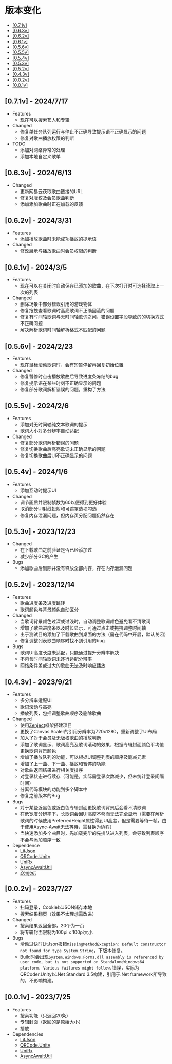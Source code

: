 # 版本变化

- [[0.7.1v]](#071v---2024717)
- [[0.6.3v]](#063v---2024613)
- [[0.6.2v]](#062v---2024331)
- [[0.6.1v]](#061v---202435)
- [[0.5.6v]](#056v---2024223)
- [[0.5.5v]](#055v---202426)
- [[0.5.4v]](#054v---202416)
- [[0.5.3v]](#053v---20231223)
- [[0.5.2v]](#052v---20231214)
- [[0.4.3v]](#043v---2023921)
- [[0.0.2v]](#002v---2023727)
- [[0.0.1v]](#001v---2023725)

## [0.7.1v] - 2024/7/17

- Features
  - 现在可以搜索艺人和专辑
- Changed
  - 修复单任务队列运行与停止不正确导致提示语不正确显示的问题
  - 修复对歌曲播放权限的判断
- TODO
  - 添加对网络异常的处理
  - 添加本地自定义歌单

## [0.6.3v] - 2024/6/13

- Changed
  - 更新网易云获取歌曲链接的URL
  - 修复对版权及会员歌曲判断
  - 添加添加歌曲时正在加载的反馈

## [0.6.2v] - 2024/3/31

- Features
  - 添加播放歌曲时未能成功播放的提示语
- Changed
  - 修改展示与播放歌曲时会员权限的判断

## [0.6.1v] - 2024/3/5

- Features
  - 现在可以在关闭时自动保存已添加的歌曲，在下次打开时可选择读取上一次的列表
- Changed
  - 删除场景中部分错误引用的游戏物体
  - 修复拖拽查看歌词时高亮歌词不正确回滚的问题
  - 修复有时间轴歌词与无时间轴歌词之间，错误设置字段导致的的切换方式不正确问题
  - 解决解析歌词时间轴解析格式不匹配的问题

## [0.5.6v] - 2024/2/23

- Features
  - 现在鼠标滚动歌词时，会有短暂停留再回复初始位置
- Changed
  - 修复暂停时点击播放歌曲后导致进度条冻结的bug
  - 修复提示语在某些时刻不正确显示的问题
  - 修复部分歌词解析错误的问题，重构了方法

## [0.5.5v] - 2024/2/6

- Features
  - 添加对无时间轴纯文本歌词的提示
  - 歌词大小对多分辨率自动适配
- Changed
  - 修复部分歌词解析错误的问题
  - 修复切换歌曲后高亮歌词未正确显示的问题
  - 修复切换歌曲后UI不正确显示的问题

## [0.5.4v] - 2024/1/6

- Features
  - 添加互动时提示UI
- Changed
  - 调节画质并限制帧数为60以便得到更好体验
  - 取消部分UI射线投射和可遮罩选项勾选
  - 修复内存泄漏问题，但内存页分配问题仍然存在

## [0.5.3v] - 2023/12/23

- Changed
  - 在下载歌曲之前验证是否已经添加过
  - 减少部分GC的产生
- Bugs
  - 添加歌曲后删除并没有释放全部内存，存在内存泄漏问题

## [0.5.2v] - 2023/12/14

- Features
  - 歌曲进度条及进度跳转
  - 歌词颜色与背景颜色自动区分
- Changed
  - 当歌词背景颜色过深或过浅时，自动调整歌词颜色避免看不清歌词
  - 增加了歌曲进度条以及时长显示，可通过点击或拖拽调整时间轴
  - 出于测试目的添加了下载歌曲到桌面的方法（需在代码中开启，默认关闭）
  - 修复调整列表歌曲顺序时找不到引用的bug
- Bugs
  - 歌词UI高度长度未适配，只能通过提升分辨率解决
  - 不包含时间轴歌词未逐行适配分辨率
  - 网络条件差或过大的歌曲无法及时响应播放

## [0.4.3v] - 2023/9/21

- Features
    - 多分辨率适配UI
    - 歌词滚动与高亮
    - 播放列表，包括调整歌曲顺序及删除歌曲
- Changed
    - 使用[Zenject](https://github.com/modesttree/Zenject)框架搭建项目
    - 更换了Canvas Scaler的引用分辨率为720x1280，重新调整了UI布局
    - 加入了对于会员及无版权歌曲的播放判断
    - 添加了歌词显示、歌词高亮及歌词滚动的效果，根据专辑封面颜色平均值更换歌词背景颜色
    - 增加了播放队列的功能，可以根据UI调整列表的顺序及删减元素
    - 增加了上一曲、下一曲、播放和暂停的功能
    - 对歌曲返回结果进行相关度排序
    - 对登录状态进行续存（可能是，实际需登录次数减少，但未统计登录间隔时间）
    - 分离代码模块的功能到多个脚本中
    - 修复之前版本的Bug
- Bugs
    - 对于某些近黑色或近白色专辑封面更换歌词背景后会看不清歌词
    - 在低宽度分辨率下，长歌词会因UI高度不够而无法完全显示（需要在解析歌词的时候使用PreferredHeight属性得到UI高度，但是需要等待一帧，由于使用Async-Await无法等待，需替换为协程）
    - 当快速添加多个曲目时，先加载完毕的先排队进入列表，会导致列表顺序不会与添加顺序一致
- Dependence
    - [LitJson](https://github.com/LitJSON/litjson)
    - [QRCode.Unity](https://github.com/codebude/QRCoder.Unity)
    - [UniRx](https://github.com/neuecc/UniRx)
    - [AsyncAwaitUtil](https://github.com/modesttree/Unity3dAsyncAwaitUtil)
    - [Zenject](https://github.com/modesttree/Zenject)

## [0.0.2v] - 2023/7/27

- Features
    - 扫码登录，Cookie以JSON储存本地
    - 搜索结果翻页（效果不太理想需改进）
- Changed
    - 搜索结果返回全部，20个为一页
    - 将专辑封面限制为100pi x 100pi大小
- Bugs
    - 滑动过快时LitJson报错`MissingMethodException: Default constructor not found for type System.String`，下版本修复。
    - Build时会出现`System.Windows.Forms.dll assembly is referenced by user code, but is not supported on StandaloneWindows64 platform. Various failures might follow.`错误，实际为QRCoder.Unity以.Net Standard 3.5构建，引用于.Net framework所导致的，不影响构建。

## [0.0.1v] - 2023/7/25

- Features
    - 搜索功能（只返回20条）
    - 专辑封面（返回的是原始大小）
    - 播放
- Dependencies
    - [LitJson](https://github.com/LitJSON/litjson)
    - [QRCode.Unity](https://github.com/codebude/QRCoder.Unity)
    - [UniRx](https://github.com/neuecc/UniRx)
    - [AsyncAwaitUtil](https://github.com/modesttree/Unity3dAsyncAwaitUtil)
